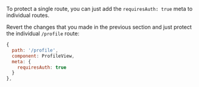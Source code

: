 To protect a single route, you can just add the `requiresAuth: true` meta to individual routes.

Revert the changes that you made in the previous section and just protect the individual `/profile` route:

```javascript
{
  path: '/profile',
  component: ProfileView,
  meta: {
    requiresAuth: true
  }
},
```
